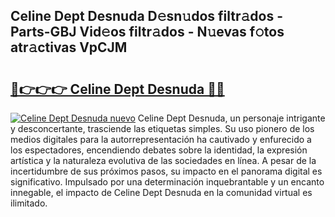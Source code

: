 ## Celine Dept Desnuda D𝚎sn𝚞dos filtr𝚊dos - Parts-GBJ Vid𝚎os filtr𝚊dos - N𝚞evas f𝚘tos atr𝚊ctivas VpCJM

# <h2><a href="http://mbd4zl.tromn.icu/?c=Celine+Dept+Desnuda">🔗👉👉👉 Celine Dept Desnuda 🔗🔗</a></h2>

[![Celine Dept Desnuda nuevo](https://i.imgur.com/pEAQMta.gif)](http://mbd4zl.tromn.icu/?c=Celine+Dept+Desnuda)
Celine Dept Desnuda, un personaje intrigante y desconcertante, trasciende las etiquetas simples. Su uso pionero de los medios digitales para la autorrepresentación ha cautivado y enfurecido a los espectadores, encendiendo debates sobre la identidad, la expresión artística y la naturaleza evolutiva de las sociedades en línea. A pesar de la incertidumbre de sus próximos pasos, su impacto en el panorama digital es significativo. Impulsado por una determinación inquebrantable y un encanto innegable, el impacto de Celine Dept Desnuda en la comunidad virtual es ilimitado.
